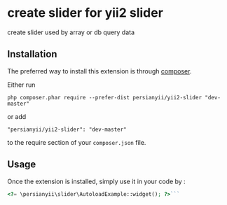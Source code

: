 create slider for yii2 slider
=============================
create slider used by array or db query data

Installation
------------

The preferred way to install this extension is through [composer](http://getcomposer.org/download/).

Either run

```
php composer.phar require --prefer-dist persianyii/yii2-slider "dev-master"
```

or add

```
"persianyii/yii2-slider": "dev-master"
```

to the require section of your `composer.json` file.


Usage
-----

Once the extension is installed, simply use it in your code by  :

```php
<?= \persianyii\slider\AutoloadExample::widget(); ?>```